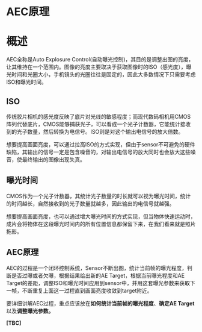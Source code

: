 # AEC原理

# 概述

AEC全称是Auto Explosure Control(自动曝光控制)，其目的是调整出图的亮度，让其维持在一个范围内。图像的亮度主要取决于获取图像时的ISO（感光度），曝光时间和光圈大小，手机镜头的光圈往往是固定的，因此大多数情况下只需要考虑ISO和曝光时间。

## ISO

传统胶片相机的感光度反映了底片对光线的敏感程度；而现代数码相机用CMOS阵列代替底片，CMOS能够捕获光子，可以看成一个光子计数器，它能统计接收到的光子数量，然后转换为电信号。ISO则是对这个输出电信号的放大倍数。

想要提高画面亮度，可以通过拉高ISO的方式实现，但由于sensor不可避免的硬件缺陷，其输出的信号一定是包含噪音的，对输出电信号的放大同时也会放大这些噪音，使最终输出的图像出现失真。

## 曝光时间

CMOS作为一个光子计数器，其统计光子数量的时长就可以视为曝光时间，统计的时间越长，自然接收到的光子数量就越多，因此输出的电信号就越强。

想要提高画面亮度，也可以通过增大曝光时间的方式实现，但当物体快速运动时，成片会将物体在这段曝光时间内的所有位置信息都保留下来，在我们看来就是照片拖影。

## AEC原理

AEC的过程是一个闭环控制系统，Sensor不断出图，统计当前帧的曝光程度，判断是否过曝或者欠曝，根据结果给出新的AE Target，根据当前曝光程度和AE Target的差距，调整ISO和曝光时间应用到sensor中，并用这套曝光参数来获取下一帧，不断重复上面这一过程直到画面亮度收敛到target附近。

要详细讲解AEC过程，重点应该放在**如何统计当前帧的曝光程度**、**确定AE Target**以及**调整曝光参数。**

**[TBC]**